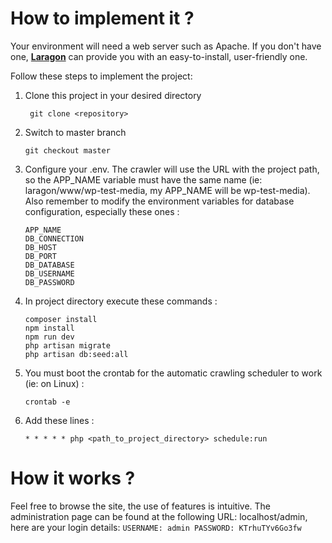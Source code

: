 # How to implement it ?

Your environment will need a web server such as Apache. If you don't have one, [**Laragon**](https://laragon.org/) can provide you with an easy-to-install, user-friendly one.

Follow these steps to implement the project:

1. Clone this project in your desired directory

   ```shell
    git clone <repository>
    ```
2. Switch to master branch

    ```shell
    git checkout master
    ```
3. Configure your .env. The crawler will use the URL with the project path, so the APP_NAME variable must have the same name (ie: laragon/www/wp-test-media, my APP_NAME will be wp-test-media). Also remember to modify the environment variables for database configuration, especially these ones :
    ```shell
    APP_NAME
    DB_CONNECTION
    DB_HOST
    DB_PORT
    DB_DATABASE
    DB_USERNAME
    DB_PASSWORD
    ```

4. In project directory execute these commands :

    ```shell
    composer install
    npm install
    npm run dev
    php artisan migrate
    php artisan db:seed:all
    ```
5. You must boot the crontab for the automatic crawling scheduler to work (ie: on Linux) :
    ```shell
    crontab -e
    ```
6. Add these lines :
    ```shell
    * * * * * php <path_to_project_directory> schedule:run
    ```

# How it works ?

Feel free to browse the site, the use of features is intuitive. The administration page can be found at the following URL: localhost/admin, here are your login details:
    ```
    USERNAME: admin
    PASSWORD: KTrhuTYv6Go3fw
    ```
